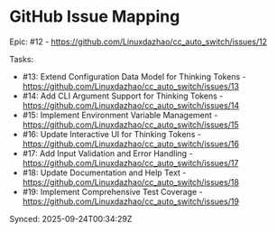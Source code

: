 # GitHub Issue Mapping

Epic: #12 - https://github.com/Linuxdazhao/cc_auto_switch/issues/12

Tasks:
- #13: Extend Configuration Data Model for Thinking Tokens - https://github.com/Linuxdazhao/cc_auto_switch/issues/13
- #14: Add CLI Argument Support for Thinking Tokens - https://github.com/Linuxdazhao/cc_auto_switch/issues/14
- #15: Implement Environment Variable Management - https://github.com/Linuxdazhao/cc_auto_switch/issues/15
- #16: Update Interactive UI for Thinking Tokens - https://github.com/Linuxdazhao/cc_auto_switch/issues/16
- #17: Add Input Validation and Error Handling - https://github.com/Linuxdazhao/cc_auto_switch/issues/17
- #18: Update Documentation and Help Text - https://github.com/Linuxdazhao/cc_auto_switch/issues/18
- #19: Implement Comprehensive Test Coverage - https://github.com/Linuxdazhao/cc_auto_switch/issues/19

Synced: 2025-09-24T00:34:29Z
